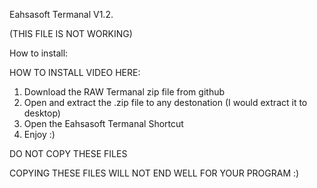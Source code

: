 Eahsasoft Termanal V1.2.

(THIS FILE IS NOT WORKING)

How to install:

HOW TO INSTALL VIDEO HERE: 

1. Download the RAW Termanal zip file from github
2. Open and extract the .zip file to any destonation (I would extract it to desktop)
3. Open the Eahsasoft Termanal Shortcut
4. Enjoy :)

DO NOT COPY THESE FILES

COPYING THESE FILES WILL NOT END WELL FOR YOUR PROGRAM :)
